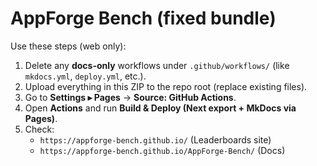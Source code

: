 
# AppForge Bench (fixed bundle)

Use these steps (web only):
1) Delete any **docs-only** workflows under `.github/workflows/` (like `mkdocs.yml`, `deploy.yml`, etc.).
2) Upload everything in this ZIP to the repo root (replace existing files).
3) Go to **Settings ▸ Pages** → **Source: GitHub Actions**.
4) Open **Actions** and run **Build & Deploy (Next export + MkDocs via Pages)**.
5) Check:
   - `https://appforge-bench.github.io/` (Leaderboards site)
   - `https://appforge-bench.github.io/AppForge-Bench/` (Docs)
